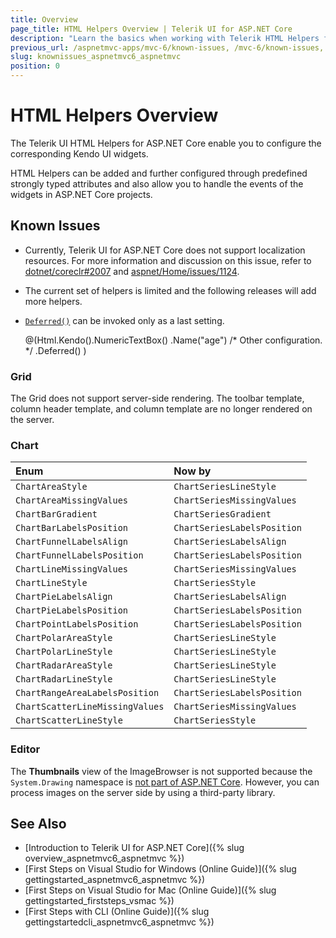 ```yaml
---
title: Overview
page_title: HTML Helpers Overview | Telerik UI for ASP.NET Core
description: "Learn the basics when working with Telerik HTML Helpers for ASP.NET Core (aka MVC 6 or ASP.NET Core MVC)."
previous_url: /aspnetmvc-apps/mvc-6/known-issues, /mvc-6/known-issues, /known-issues
slug: knownissues_aspnetmvc6_aspnetmvc
position: 0
---
```


# HTML Helpers Overview

The Telerik UI HTML Helpers for ASP.NET Core enable you to configure the corresponding Kendo UI widgets.

HTML Helpers can be added and further configured through predefined strongly typed attributes and also allow you to handle the events of the widgets in ASP.NET Core projects.

## Known Issues

* Currently, Telerik UI for ASP.NET Core does not support localization resources. For more information and discussion on this issue, refer to [dotnet/coreclr#2007](https://github.com/dotnet/coreclr/issues/2007) and [aspnet/Home/issues/1124](https://github.com/aspnet/Home/issues/1142).
* The current set of helpers is limited and the following releases will add more helpers.
* [`Deferred()`](http://docs.telerik.com/aspnet-mvc/getting-started/fundamentals#configuration-Deferred) can be invoked only as a last setting.

    @(Html.Kendo().NumericTextBox()
          .Name("age")
          /* Other configuration. */
          .Deferred()
    )

### Grid

The Grid does not support server-side rendering. The toolbar template, column header template, and column template are no longer rendered on the server.

### Chart

| Enum                      | Now by                  |
|:---                       |:---                     |
| `ChartAreaStyle`          | `ChartSeriesLineStyle`  |
| `ChartAreaMissingValues`  | `ChartSeriesMissingValues` |
| `ChartBarGradient`        | `ChartSeriesGradient`   |
| `ChartBarLabelsPosition`  | `ChartSeriesLabelsPosition`|
| `ChartFunnelLabelsAlign`  | `ChartSeriesLabelsAlign`|
| `ChartFunnelLabelsPosition`| `ChartSeriesLabelsPosition`|
| `ChartLineMissingValues`  | `ChartSeriesMissingValues`  |
| `ChartLineStyle`          | `ChartSeriesStyle`      |
| `ChartPieLabelsAlign`     | `ChartSeriesLabelsAlign`|
| `ChartPieLabelsPosition`  | `ChartSeriesLabelsPosition`  |
| `ChartPointLabelsPosition`| `ChartSeriesLabelsPosition`  |
| `ChartPolarAreaStyle`     | `ChartSeriesLineStyle`  |
| `ChartPolarLineStyle`     | `ChartSeriesLineStyle`  |
| `ChartRadarAreaStyle`     | `ChartSeriesLineStyle`  |
| `ChartRadarLineStyle`     | `ChartSeriesLineStyle`  |
| `ChartRangeAreaLabelsPosition`     | `ChartSeriesLabelsPosition`  |
| `ChartScatterLineMissingValues` | `ChartSeriesMissingValues`|
| `ChartScatterLineStyle`   | `ChartSeriesStyle`      |

### Editor

The **Thumbnails** view of the ImageBrowser is not supported because the `System.Drawing` namespace is [not part of ASP.NET Core](https://blogs.msdn.microsoft.com/dotnet/2016/02/10/porting-to-net-core/). However, you can process images on the server side by using a third-party library.

## See Also

* [Introduction to Telerik UI for ASP.NET Core]({% slug overview_aspnetmvc6_aspnetmvc %})
* [First Steps on Visual Studio for Windows (Online Guide)]({% slug gettingstarted_aspnetmvc6_aspnetmvc %})
* [First Steps on Visual Studio for Mac (Online Guide)]({% slug gettingstarted_firststeps_vsmac %})
* [First Steps with CLI (Online Guide)]({% slug gettingstartedcli_aspnetmvc6_aspnetmvc %})

